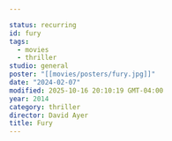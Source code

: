 ```yaml
---

status: recurring
id: fury
tags:
  - movies
  - thriller
studio: general
poster: "[[movies/posters/fury.jpg]]"
date: "2024-02-07"
modified: 2025-10-16 20:10:19 GMT-04:00
year: 2014
category: thriller
director: David Ayer
title: Fury
---
```

